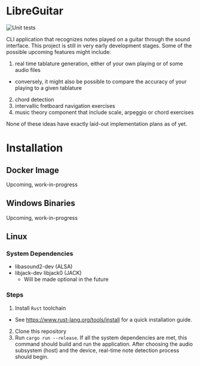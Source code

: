# LibreGuitar
![Unit tests](https://github.com/eozd/fretboard-trainer/workflows/Rust/badge.svg?branch=main)

CLI application that recognizes notes played on a guitar through the sound interface. This project
is still in very early development stages. Some of the possible upcoming features might include:
1. real time tablature generation, either of your own playing or of some audio files
  * conversely, it might also be possible to compare the accuracy of your playing to a given tablature
2. chord detection
3. intervallic fretboard navigation exercises
4. music theory component that include scale, arpeggio or chord exercises

None of these ideas have exactly laid-out implementation plans as of yet.

# Installation
## Docker Image
Upcoming, work-in-progress

## Windows Binaries
Upcoming, work-in-progress

## Linux
### System Dependencies
* libasound2-dev (ALSA)
* libjack-dev libjack0 (JACK)
  * Will be made optional in the future

### Steps
1. Install `Rust` toolchain
  * See https://www.rust-lang.org/tools/install for a quick installation guide.
2. Clone this repository
3. Run `cargo run --release`. If all the system dependencies are met, this command
should build and run the application. After choosing the audio subsystem (host) and
the device, real-time note detection process should begin.
